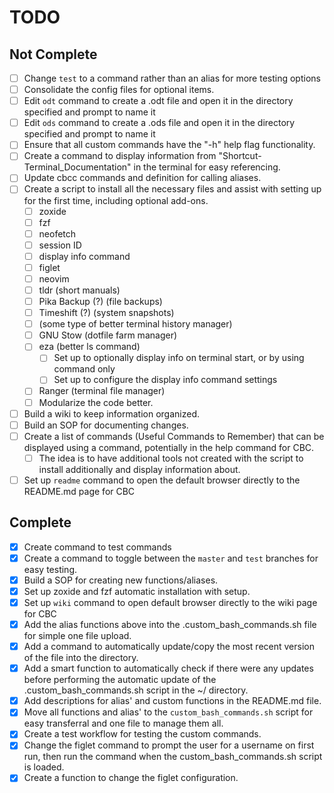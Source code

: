 # TODO

## Not Complete

* [ ] Change `test` to a command rather than an alias for more testing options
* [ ] Consolidate the config files for optional items.
* [ ] Edit `odt` command to create a .odt file and open it in the directory specified and prompt to name it
* [ ] Edit `ods` command to create a .ods file and open it in the directory specified and prompt to name it
* [ ] Ensure that all custom commands have the "-h" help flag functionality.
* [ ] Create a command to display information from "Shortcut-Terminal_Documentation" in the terminal for easy referencing.
* [ ] Update cbcc commands and definition for calling aliases.
* [ ] Create a script to install all the necessary files and assist with setting up for the first time, including optional add-ons.
  * [ ] zoxide
  * [ ] fzf
  * [ ] neofetch
  * [ ] session ID
  * [ ] display info command
  * [ ] figlet
  * [ ] neovim
  * [ ] tldr (short manuals)
  * [ ] Pika Backup (?) (file backups)
  * [ ] Timeshift (?) (system snapshots)
  * [ ] (some type of better terminal history manager)
  * [ ] GNU Stow (dotfile farm manager)
  * [ ] eza (better ls command)
    * [ ] Set up to optionally display info on terminal start, or by using command only
    * [ ] Set up to configure the display info command settings
  * [ ] Ranger (terminal file manager)
  * [ ] Modularize the code better.
* [ ] Build a wiki to keep information organized.
* [ ] Build an SOP for documenting changes.
* [ ] Create a list of commands (Useful Commands to Remember) that can be displayed using a command, potentially in the help command for CBC.
  * [ ] The idea is to have additional tools not created with the script to install additionally and display information about.
* [ ] Set up `readme` command to open the default browser directly to the README.md page for CBC

## Complete

* [x] Create command to test commands
* [x] Create a command to toggle between the `master` and `test` branches for easy testing.
* [x] Build a SOP for creating new functions/aliases.
* [x] Set up zoxide and fzf automatic installation with setup.
* [x] Set up `wiki` command to open default browser directly to the wiki page for CBC
* [x] Add the alias functions above into the .custom_bash_commands.sh file for simple one file upload.
* [x] Add a command to automatically update/copy the most recent version of the file into the <user> directory.
* [x] Add a smart function to automatically check if there were any updates before performing the automatic update of the .custom_bash_commands.sh script in the ~/ directory.
* [x] Add descriptions for alias' and custom functions in the README.md file.
* [x] Move all functions and alias' to the `custom_bash_commands.sh` script for easy transferral and one file to manage them all.
* [x] Create a test workflow for testing the custom commands.
* [x] Change the figlet command to prompt the user for a username on first run, then run the command when the custom_bash_commands.sh script is loaded.
* [x] Create a function to change the figlet configuration.

